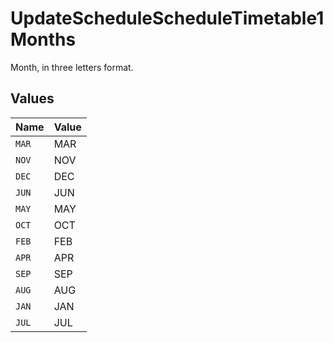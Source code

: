 # UpdateScheduleScheduleTimetable1Months

Month, in three letters format.


## Values

| Name  | Value |
| ----- | ----- |
| `MAR` | MAR   |
| `NOV` | NOV   |
| `DEC` | DEC   |
| `JUN` | JUN   |
| `MAY` | MAY   |
| `OCT` | OCT   |
| `FEB` | FEB   |
| `APR` | APR   |
| `SEP` | SEP   |
| `AUG` | AUG   |
| `JAN` | JAN   |
| `JUL` | JUL   |